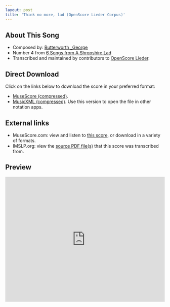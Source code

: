 ```yaml
---
layout: post
title: 'Think no more, lad (OpenScore Lieder Corpus)'
---
```


## About This Song

- Composed by: [Butterworth,_George](https://fourscoreandmore.org/openscore/lieder/Butterworth,_George)
- Number 4 from [6 Songs from A Shropshire Lad](https://fourscoreandmore.org/openscore/lieder/Butterworth,_George/6_Songs_from_A_Shropshire_Lad)
- Transcribed and maintained by contributors to [OpenScore Lieder].

[OpenScore Lieder]: https://musescore.com/openscore-lieder-corpus

## Direct Download

Click on the links below to download the score in your preferred format:
- [MuseScore (compressed)](https://github.com/openscore/lieder/blob/main/scores/Butterworth,_George/6_Songs_from_A_Shropshire_Lad/4_Think_no_more,_lad/lc6214846.mscz?raw=true).
- [MusicXML (compressed)](https://github.com/openscore/lieder/blob/main/scores/Butterworth,_George/6_Songs_from_A_Shropshire_Lad/4_Think_no_more,_lad/lc6214846.mxl?raw=true). Use this version to open the file in other notation apps.

## External links

- MuseScore.com: view and listen to [this score][MuseScore], or download in a variety of formats.
- IMSLP.org: view the [source PDF file(s)][IMSLP] that this score was transcribed from.

[MuseScore]: https://musescore.com/score/6214846
[IMSLP]: https://imslp.org/wiki/Special:ReverseLookup/239744

## Preview

<iframe width="100%" height="394" src="https://musescore.com/openscore-lieder-corpus/scores/6214846/embed" frameborder="0" allowfullscreen allow="autoplay; fullscreen"></iframe>
